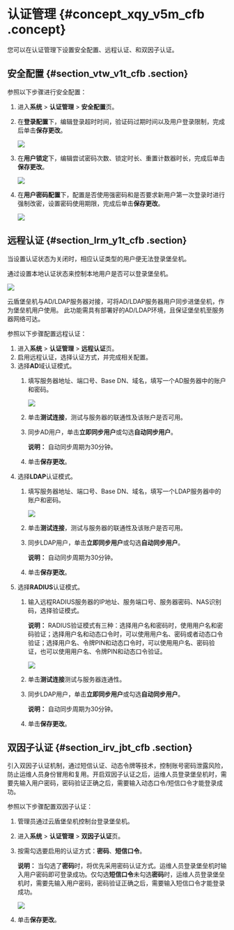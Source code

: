 # 认证管理 {#concept_xqy_v5m_cfb .concept}

您可以在认证管理下设置安全配置、远程认证、和双因子认证。

## 安全配置 {#section_vtw_v1t_cfb .section}

参照以下步骤进行安全配置：

1.  进入**系统** \> **认证管理** \> **安全配置**页。
2.  在**登录配置**下，编辑登录超时时间，验证码过期时间以及用户登录限制，完成后单击**保存更改**。

    ![](http://static-aliyun-doc.oss-cn-hangzhou.aliyuncs.com/assets/img/18839/153673932610588_zh-CN.png)

3.  在**用户锁定**下，编辑尝试密码次数、锁定时长、重置计数器时长，完成后单击**保存更改**。

    ![](http://static-aliyun-doc.oss-cn-hangzhou.aliyuncs.com/assets/img/18839/153673932610589_zh-CN.png)

4.  在**用户密码配置**下，配置是否使用强密码和是否要求新用户第一次登录时进行强制改密，设置密码使用期限，完成后单击**保存更改**。

    ![](http://static-aliyun-doc.oss-cn-hangzhou.aliyuncs.com/assets/img/18839/153673932610590_zh-CN.png)


## 远程认证 {#section_lrm_y1t_cfb .section}

当设置认证状态为关闭时，相应认证类型的用户便无法登录堡垒机。

通过设置本地认证状态来控制本地用户是否可以登录堡垒机。

![](http://static-aliyun-doc.oss-cn-hangzhou.aliyuncs.com/assets/img/18839/153673932610903_zh-CN.png)

云盾堡垒机与AD/LDAP服务器对接，可将AD/LDAP服务器用户同步进堡垒机，作为堡垒机用户使用。 此功能需具有部署好的AD/LDAP环境，且保证堡垒机至服务器网络可达。

参照以下步骤配置远程认证：

1.  进入**系统** \> **认证管理** \> **远程认证**页。
2.  启用远程认证，选择认证方式，并完成相关配置。
3.  选择**AD**域认证模式。
    1.  填写服务器地址、端口号、Base DN、域名，填写一个AD服务器中的账户和密码。

        ![](http://static-aliyun-doc.oss-cn-hangzhou.aliyuncs.com/assets/img/18839/153673932610591_zh-CN.png)

    2.  单击**测试连接**，测试与服务器的联通性及该账户是否可用。
    3.  同步AD用户，单击**立即同步用户**或勾选**自动同步用户**。

        **说明：** 自动同步周期为30分钟。

    4.  单击**保存更改**。
4.  选择**LDAP**认证模式。
    1.  填写服务器地址、端口号、Base DN、域名，填写一个LDAP服务器中的账户和密码。

        ![](http://static-aliyun-doc.oss-cn-hangzhou.aliyuncs.com/assets/img/18839/153673932610592_zh-CN.png)

    2.  单击**测试连接**，测试与服务器的联通性及该账户是否可用。
    3.  同步LDAP用户，单击**立即同步用户**或勾选**自动同步用户**。

        **说明：** 自动同步周期为30分钟。

    4.  单击**保存更改**。
5.  选择**RADIUS**认证模式。
    1.  输入远程RADIUS服务器的IP地址、服务端口号、服务器密码、NAS识别码，选择验证模式。

        **说明：** RADIUS验证模式有三种：选择用户名和密码时，使用用户名和密码验证；选择用户名和动态口令时，可以使用用户名、密码或者动态口令验证；选择用户名、令牌PIN和动态口令时，可以使用用户名、密码验证，也可以使用用户名、令牌PIN和动态口令验证。

        ![](http://static-aliyun-doc.oss-cn-hangzhou.aliyuncs.com/assets/img/18839/153673932610593_zh-CN.png)

    2.  单击**测试连接**测试与服务器连通性。
    3.  同步LDAP用户，单击**立即同步用户**或勾选**自动同步用户**。

        **说明：** 自动同步周期为30分钟。

    4.  单击**保存更改**。

## 双因子认证 {#section_irv_jbt_cfb .section}

引入双因子认证机制，通过短信认证、动态令牌等技术，控制账号密码泄露风险，防止运维人员身份冒用和复用。开启双因子认证之后，运维人员登录堡垒机时，需要先输入用户密码，密码验证正确之后，需要输入动态口令/短信口令才能登录成功。

参照以下步骤配置双因子认证：

1.  管理员通过云盾堡垒机控制台登录堡垒机。
2.  进入**系统** \> **认证管理** \> **双因子认证**页。
3.  按需勾选要启用的认证方式：**密码**、**短信口令**。

    **说明：** 当勾选了**密码**时，将优先采用密码认证方式。运维人员登录堡垒机时输入用户密码即可登录成功。仅勾选**短信口令**未勾选**密码**时，运维人员登录堡垒机时，需要先输入用户密码，密码验证正确之后，需要输入短信口令才能登录成功。

    ![](http://static-aliyun-doc.oss-cn-hangzhou.aliyuncs.com/assets/img/18839/153673932610594_zh-CN.png)

4.  单击**保存更改**。

